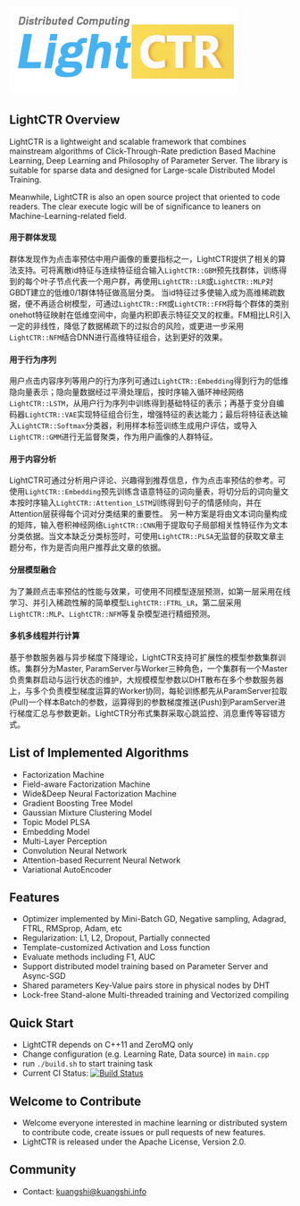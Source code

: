 ![Alt text -w135](./LightCTR_LOGO.png)
## LightCTR Overview
LightCTR is a lightweight and scalable framework that combines mainstream algorithms of Click-Through-Rate prediction Based Machine Learning, Deep Learning and Philosophy of Parameter Server. The library is suitable for sparse data and designed for Large-scale Distributed Model Training.

Meanwhile, LightCTR is also an open source project that oriented to code readers. The clear execute logic will be of significance to leaners on Machine-Learning-related field.

#### 用于群体发现
群体发现作为点击率预估中用户画像的重要指标之一，LightCTR提供了相关的算法支持。可将离散id特征与连续特征组合输入`LightCTR::GBM`预先找群体，训练得到的每个叶子节点代表一个用户群，再使用`LightCTR::LR`或`LightCTR::MLP`对GBDT建立的低维0/1群体特征做高层分类。
当id特征过多使输入成为高维稀疏数据，便不再适合树模型，可通过`LightCTR::FM`或`LightCTR::FFM`将每个群体的类别onehot特征映射在低维空间中，向量内积即表示特征交叉的权重。FM相比LR引入一定的非线性，降低了数据稀疏下的过拟合的风险，或更进一步采用`LightCTR::NFM`结合DNN进行高维特征组合，达到更好的效果。

#### 用于行为序列
用户点击内容序列等用户的行为序列可通过`LightCTR::Embedding`得到行为的低维隐向量表示；隐向量数据经过平滑处理后，按时序输入循环神经网络`LightCTR::LSTM`，从用户行为序列中训练得到基础特征的表示；再基于变分自编码器`LightCTR::VAE`实现特征组合衍生，增强特征的表达能力；最后将特征表达输入`LightCTR::Softmax`分类器，利用样本标签训练生成用户评估，或导入`LightCTR::GMM`进行无监督聚类，作为用户画像的人群特征。

#### 用于内容分析
LightCTR可通过分析用户评论、兴趣得到推荐信息，作为点击率预估的参考。可使用`LightCTR::Embedding`预先训练含语意特征的词向量表，将切分后的词向量文本按时序输入`LightCTR::Attention_LSTM`训练得到句子的情感倾向，并在Attention层获得每个词对分类结果的重要性。  另一种方案是将由文本词向量构成的矩阵，输入卷积神经网络`LightCTR::CNN`用于提取句子局部相关性特征作为文本分类依据。当文本缺乏分类标签时，可使用`LightCTR::PLSA`无监督的获取文章主题分布，作为是否向用户推荐此文章的依据。

#### 分层模型融合
为了兼顾点击率预估的性能与效果，可使用不同模型逐层预测，如第一层采用在线学习、并引入稀疏性解的简单模型`LightCTR::FTRL_LR`，第二层采用`LightCTR::MLP`、`LightCTR::NFM`等复杂模型进行精细预测。

#### 多机多线程并行计算
基于参数服务器与异步梯度下降理论，LightCTR支持可扩展性的模型参数集群训练。集群分为Master, ParamServer与Worker三种角色，一个集群有一个Master负责集群启动与运行状态的维护，大规模模型参数以DHT散布在多个参数服务器上，与多个负责模型梯度运算的Worker协同，每轮训练都先从ParamServer拉取(Pull)一个样本Batch的参数，运算得到的参数梯度推送(Push)到ParamServer进行梯度汇总与参数更新。LightCTR分布式集群采取心跳监控、消息重传等容错方式。

## List of Implemented Algorithms

* Factorization Machine
* Field-aware Factorization Machine
* Wide&Deep Neural Factorization Machine
* Gradient Boosting Tree Model
* Gaussian Mixture Clustering Model
* Topic Model PLSA
* Embedding Model
* Multi-Layer Perception
* Convolution Neural Network
* Attention-based Recurrent Neural Network
* Variational AutoEncoder

## Features
* Optimizer implemented by Mini-Batch GD, Negative sampling, Adagrad, FTRL, RMSprop, Adam, etc
* Regularization: L1, L2, Dropout, Partially connected
* Template-customized Activation and Loss function
* Evaluate methods including F1, AUC
* Support distributed model training based on Parameter Server and Async-SGD
* Shared parameters Key-Value pairs store in physical nodes by DHT
* Lock-free Stand-alone Multi-threaded training and Vectorized compiling

## Quick Start
* LightCTR depends on C++11 and ZeroMQ only
* Change configuration (e.g. Learning Rate, Data source) in `main.cpp`
* run `./build.sh` to start training task
* Current CI Status: [![Build Status](https://travis-ci.org/cnkuangshi/LightCTR.svg?branch=master)](https://travis-ci.org/cnkuangshi/LightCTR)

## Welcome to Contribute
* Welcome everyone interested in machine learning or distributed system to contribute code, create issues or pull requests of new features.
* LightCTR is released under the Apache License, Version 2.0.

## Community
* Contact: kuangshi@kuangshi.info
